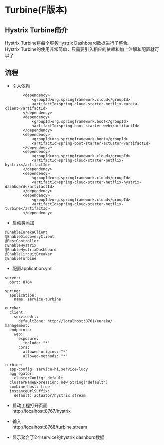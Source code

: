 # Turbine(F版本)

## Hystrix Turbine简介
Hystrix Turbine将每个服务Hystrix Dashboard数据进行了整合。  
Hystrix Turbine的使用非常简单，只需要引入相应的依赖和加上注解和配置就可以了

## 流程
* 引入依赖
```$xslt
        <dependency>
            <groupId>org.springframework.cloud</groupId>
            <artifactId>spring-cloud-starter-netflix-eureka-client</artifactId>
        </dependency>
        <dependency>
            <groupId>org.springframework.boot</groupId>
            <artifactId>spring-boot-starter-web</artifactId>
        </dependency>
        <dependency>
            <groupId>org.springframework.boot</groupId>
            <artifactId>spring-boot-starter-actuator</artifactId>
        </dependency>
        <dependency>
            <groupId>org.springframework.cloud</groupId>
            <artifactId>spring-cloud-starter-netflix-hystrix</artifactId>
        </dependency>
        <dependency>
            <groupId>org.springframework.cloud</groupId>
            <artifactId>spring-cloud-starter-netflix-hystrix-dashboard</artifactId>
        </dependency>
        <dependency>
            <groupId>org.springframework.cloud</groupId>
            <artifactId>spring-cloud-starter-netflix-turbine</artifactId>
        </dependency>
```

* 启动类添加
```$xslt
@EnableEurekaClient
@EnableDiscoveryClient
@RestController
@EnableHystrix
@EnableHystrixDashboard
@EnableCircuitBreaker
@EnableTurbine
```

* 配置application.yml
```$xslt
server:
  port: 8764

spring:
  application:
    name: service-turbine

eureka:
  client:
    serviceUrl:
      defaultZone: http://localhost:8761/eureka/
management:
  endpoints:
    web:
      exposure:
        include: "*"
      cors:
        allowed-origins: "*"
        allowed-methods: "*"

turbine:
  app-config: service-hi,service-lucy
  aggregator:
    clusterConfig: default
  clusterNameExpression: new String("default")
  combine-host: true
  instanceUrlSuffix:
    default: actuator/hystrix.stream
```

* 启动工程打开页面  
http://localhost:8767/hystrix  

* 输入  
http://localhost:8768/turbine.stream  

* 显示聚合了2个service的hystrix dashbord数据